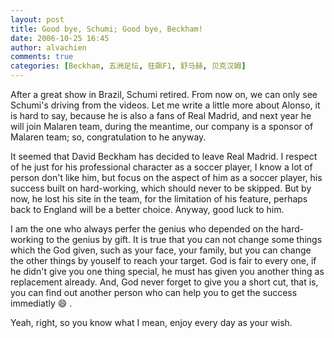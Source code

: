 ```yaml
---
layout: post
title: Good bye, Schumi; Good bye, Beckham!
date: 2006-10-25 16:45
author: alvachien
comments: true
categories: [Beckham, 五洲足坛, 狂飙F1, 舒马赫, 贝克汉姆]
---
```

After a great show in Brazil, Schumi retired. From now on, we can only see Schumi's driving from the videos.
Let me write a little more about Alonso, it is hard to say, because he is also a fans of Real Madrid, and next year he will join Malaren team, during the meantime, our company is a sponsor of Malaren team; so, congratulation to he anyway.

It seemed that David Beckham has decided to leave Real Madrid. I respect of he just for his professional character as a soccer player, I know a lot of person don't like him, but focus on the aspect of him as a soccer player, his success built on hard-working, which should never to be skipped. But by now, he lost his site in the team, for the limitation of his feature, perhaps back to England will be a better choice. Anyway, good luck to him.

I am the one who always perfer the genius who depended on the hard-working to the genius by gift. 
It is true that you can not change some things which the God given, such as your face, your family, but you can change the other things by youself to reach your target. God is fair to every one, if he didn't give you one thing special, he must has given you another thing as replacement already. And, God never forget to give you a short cut, that is, you can find out another person who can help you to get the success immediatly :smile: .

Yeah, right, so you know what I mean, enjoy every day as your wish.
